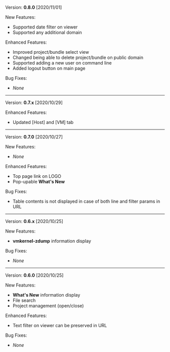 Version: **0.8.0** [2020/11/01]

New Features:
  - Supported date filter on viewer
  - Supported any additional domain

Enhanced Features:
  - Improved project/bundle select view
  - Changed being able to delete project/bundle on public domain
  - Supported adding a new user on command line
  - Added logout button on main page

Bug Fixes:
  - *None*

***

Version: **0.7.x** [2020/10/29]

Enhanced Features:
  - Updated [Host] and [VM] tab

***

Version: **0.7.0** [2020/10/27]

New Features:
  - *None*

Enhanced Features:
  - Top page link on LOGO
  - Pop-upable **What's New**

Bug Fixes:
  - Table contents is not displayed in case of both line and filter params in URL

***

Version: **0.6.x** [2020/10/25]

New Features:
  - **vmkernel-zdump** information display

Bug Fixes:
  - *None*

***

Version: **0.6.0** [2020/10/25]

New Features:
  - **What's New** information display
  - File search
  - Project management (open/close)

Enhanced Features:
  - Text filter on viewer can be preserved in URL

Bug Fixes:
  - *None*
